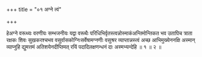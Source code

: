 +++
title = "०१ अग्ने त्वं"

+++

हेअग्ने वरूथ्यः वरणीयः सम्भजनीयः यद्वा वरूथैः परिधिभिर्वृतस्त्वन्नोस्माकंअन्तिमोन्तिकत भव उतापिच त्राता रक्षकः शिवः सुखकरश्चभव वसुर्वासकोग्निःसर्वेषामग्नणीः वसुश्रर व्याप्तान्नस्त्वं अच्छ आभिमुख्येननक्षि अस्मान् व्याप्नुहि द्युमत्तमं अतिशयेनदीप्तिमत् रयिं पदादिलक्षणन्धनं दाः अस्मभ्यन्देहि ॥ १ ॥ २ ॥
